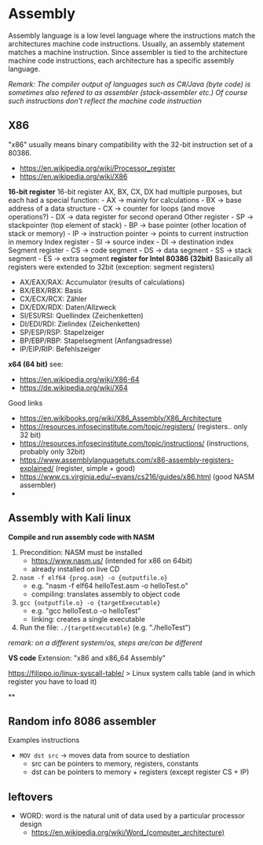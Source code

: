 # Assembly

Assembly language is a low level language where the instructions match the architectures machine code instructions. Usually, an assembly statement matches a machine instruction. Since assembler is tied to the architecture machine code instructions, each architecture has a specific assembly language. 

*Remark: The compiler output of languages such as C#/Java (byte code) is sometimes also refered to as assembler (stack-assembler etc.) Of course such instructions don't reflect the machine code instruction*


## X86 

"x86" usually means binary compatibility with the 32-bit instruction set of a 80386. 

- https://en.wikipedia.org/wiki/Processor_register
- https://en.wikipedia.org/wiki/X86


**16-bit register**
16-bit register AX, BX, CX, DX had multiple purposes, but each had a special function: 
    - AX -> mainly for calculations
    - BX -> base address of a data structure
    - CX -> counter for loops (and move operations?)
    - DX -> data register for second operand
Other register
    - SP -> stackpointer (top element of stack)
    - BP -> base pointer (other location of stack or memory)
    - IP -> instruction pointer  -> points to current instruction in memory
Index register
    - SI -> source index
    - DI -> destination index
Segment register
    - CS -> code segment
    - DS -> data segment
    - SS -> stack segment
    - ES -> extra segment
**register for Intel 80386 (32bit)**
Basically all registers were extended to 32bit (exception: segment registers)
- AX/EAX/RAX: Accumulator (results of calculations)
- BX/EBX/RBX: Basis
- CX/ECX/RCX: Zähler
- DX/EDX/RDX: Daten/Allzweck
- SI/ESI/RSI: Quellindex (Zeichenketten)
- DI/EDI/RDI: Zielindex (Zeichenketten)
- SP/ESP/RSP: Stapelzeiger
- BP/EBP/RBP: Stapelsegment (Anfangsadresse)
- IP/EIP/RIP: Befehlszeiger

**x64 (64 bit)**
see: 
- https://en.wikipedia.org/wiki/X86-64
- https://de.wikipedia.org/wiki/X64

Good links
- https://en.wikibooks.org/wiki/X86_Assembly/X86_Architecture
- https://resources.infosecinstitute.com/topic/registers/  (registers.. only 32 bit)
- https://resources.infosecinstitute.com/topic/instructions/ (instructions, probably only 32bit)
- https://www.assemblylanguagetuts.com/x86-assembly-registers-explained/  (register, simple + good)
- https://www.cs.virginia.edu/~evans/cs216/guides/x86.html  (good NASM assembler)
- 

## Assembly with Kali linux

**Compile and run assembly code with NASM**
1. Precondition: NASM  must be installed
    - https://www.nasm.us/  (intended for x86 on 64bit)
    - already installed on live CD
2. `nasm -f elf64 {prog.asm} -o {outputfile.o}`
   - e.g. "nasm -f elf64 helloTest.asm -o helloTest.o"
   - compiling: translates assembly to object code
3. `gcc {outputfile.o} -o {targetExecutable}`
    - e.g. "gcc helloTest.o -o helloTest"
    - linking: creates a single executable
4. Run the file: `./{targetExecutable}`   (e.g. "./helloTest")

*remark: on a different system/os, steps are/can be different*

**VS code**
Extension: "x86 and x86_64 Assembly" 

https://filippo.io/linux-syscall-table/  > Linux system calls table (and in which register you have to load it)


**

## Random info 8086 assembler

Examples instructions
- `MOV dst src` -> moves data from source to destiation
    - src can be pointers to memory, registers, constants
    - dst can be pointers to memory + registers (except register CS + IP)


## leftovers
- WORD: word is the natural unit of data used by a particular processor design
    - https://en.wikipedia.org/wiki/Word_(computer_architecture)
